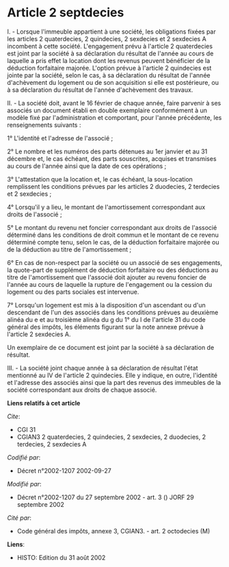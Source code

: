# Article 2 septdecies

I. - Lorsque l'immeuble appartient à une société, les obligations fixées par les articles 2 quaterdecies, 2 quindecies, 2
sexdecies et 2 sexdecies A incombent à cette société. L'engagement prévu à l'article 2 quaterdecies est joint par la société
à sa déclaration du résultat de l'année au cours de laquelle a pris effet la location dont les revenus peuvent bénéficier de
la déduction forfaitaire majorée. L'option prévue à l'article 2 quindecies est jointe par la société, selon le cas, à sa
déclaration du résultat de l'année d'achèvement du logement ou de son acquisition si elle est postérieure, ou à sa
déclaration du résultat de l'année d'achèvement des travaux.

II. - La société doit, avant le 16 février de chaque année, faire parvenir à ses associés un document établi en double
exemplaire conformément à un modèle fixé par l'administration et comportant, pour l'année précédente, les renseignements
suivants :

1° L'identité et l'adresse de l'associé ;

2° Le nombre et les numéros des parts détenues au 1er janvier et au 31 décembre et, le cas échéant, des parts souscrites,
acquises et transmises au cours de l'année ainsi que la date de ces opérations ;

3° L'attestation que la location et, le cas échéant, la sous-location remplissent les conditions prévues par les articles 2
duodecies, 2 terdecies et 2 sexdecies ;

4° Lorsqu'il y a lieu, le montant de l'amortissement correspondant aux droits de l'associé ;

5° Le montant du revenu net foncier correspondant aux droits de l'associé déterminé dans les conditions de droit commun et le
montant de ce revenu déterminé compte tenu, selon le cas, de la déduction forfaitaire majorée ou de la déduction au titre de
l'amortissement ;

6° En cas de non-respect par la société ou un associé de ses engagements, la quote-part de supplément de déduction
forfaitaire ou des déductions au titre de l'amortissement que l'associé doit ajouter au revenu foncier de l'année au cours de
laquelle la rupture de l'engagement ou la cession du logement ou des parts sociales est intervenue.

7° Lorsqu'un logement est mis à la disposition d'un ascendant ou d'un descendant de l'un des associés dans les conditions
prévues au deuxième alinéa du e et au troisième alinéa du g du 1° du I de l'article 31 du code général des impôts, les
éléments figurant sur la note annexe prévue à l'article 2 sexdecies A.

Un exemplaire de ce document est joint par la société à sa déclaration de résultat.

III. - La société joint chaque année à sa déclaration de résultat l'état mentionné au IV de l'article 2 quindecies. Elle y
indique, en outre, l'identité et l'adresse des associés ainsi que la part des revenus des immeubles de la société
correspondant aux droits de chaque associé.

**Liens relatifs à cet article**

_Cite_:

  - CGI 31
  - CGIAN3 2 quaterdecies, 2 quindecies, 2 sexdecies, 2 duodecies, 2 terdecies, 2 sexdecies A

_Codifié par_:

  - Décret n°2002-1207 2002-09-27

_Modifié par_:

  - Décret n°2002-1207 du 27 septembre 2002 - art. 3 () JORF 29 septembre 2002

_Cité par_:

  - Code général des impôts, annexe 3, CGIAN3. - art. 2 octodecies (M)

**Liens**:

  - HISTO: Edition du 31 août 2002
